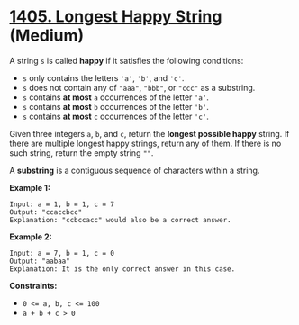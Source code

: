 # [1405. Longest Happy String][link] (Medium)

[link]: https://leetcode.cn/problems/longest-happy-string/

A string `s` is called **happy** if it satisfies the following conditions:

- `s` only contains the letters `'a'`, `'b'`, and `'c'`.
- `s` does not contain any of `"aaa"`, `"bbb"`, or `"ccc"` as a substring.
- `s` contains **at most** `a` occurrences of the letter `'a'`.
- `s` contains **at most** `b` occurrences of the letter `'b'`.
- `s` contains **at most** `c` occurrences of the letter `'c'`.

Given three integers `a`, `b`, and `c`, return the **longest possible happy** string. If there are
multiple longest happy strings, return any of them. If there is no such string, return the empty
string  `""`.

A **substring** is a contiguous sequence of characters within a string.

**Example 1:**

```
Input: a = 1, b = 1, c = 7
Output: "ccaccbcc"
Explanation: "ccbccacc" would also be a correct answer.
```

**Example 2:**

```
Input: a = 7, b = 1, c = 0
Output: "aabaa"
Explanation: It is the only correct answer in this case.
```

**Constraints:**

- `0 <= a, b, c <= 100`
- `a + b + c > 0`

